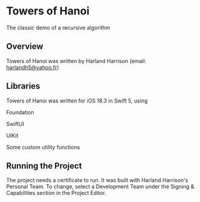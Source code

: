 # Towers of Hanoi

The classic demo of a recursive algorithm

## Overview



Towers of Hanoi was written by
Harland Harrison (email: harlandh5@yahoo.fr)
 

## Libraries

Towers of Hanoi was written for iOS 18.3 in Swift 5, using

Foundation

SwiftUI

UIKit

Some custom utility functions


## Running the Project

The project needs a certificate to run. It was built with Harland Harrison's Personal Team. To change, select a Development Team under the Signing & Capabilities section in the Project Editor.
